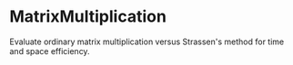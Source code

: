 # MatrixMultiplication
Evaluate ordinary matrix multiplication versus Strassen's method for time and space efficiency. 
